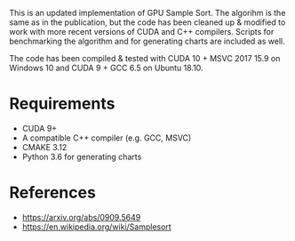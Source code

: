 This is an updated implementation of GPU Sample Sort. The algorihm is the same as in the publication, but the code has been cleaned up & modified to work with more recent versions of CUDA and C++ compilers. Scripts for benchmarking the algorithm and for generating charts are included as well.

The code has been compiled & tested with CUDA 10 + MSVC 2017 15.9 on Windows 10 and CUDA 9 + GCC 6.5 on Ubuntu 18.10.

# Requirements

* CUDA 9+
* A compatible C++ compiler (e.g. GCC, MSVC)
* CMAKE 3.12
* Python 3.6 for generating charts

# References

* https://arxiv.org/abs/0909.5649
* https://en.wikipedia.org/wiki/Samplesort
